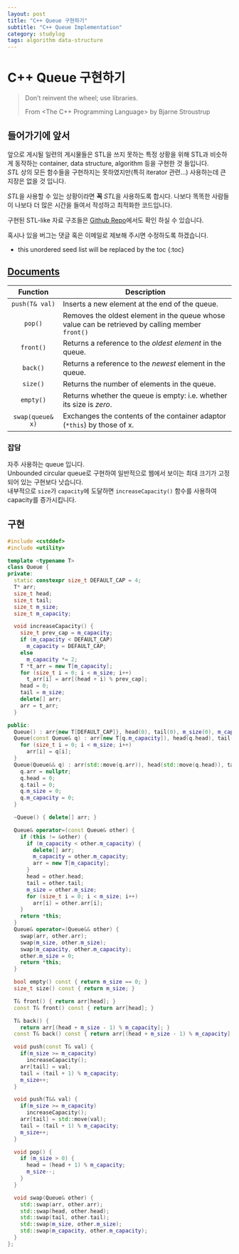 ```yaml
---
layout: post
title: "C++ Queue 구현하기"
subtitle: "C++ Queue Implementation"
category: studylog
tags: algorithm data-structure
---
```


# C++ Queue 구현하기

> Don’t reinvent the wheel; use libraries.
>
> From <The C++ Programming Language> by Bjarne Stroustrup

## 들어가기에 앞서

앞으로 게시될 일련의 게시물들은 STL을 쓰지 못하는 특정 상황을 위해 STL과 비슷하게 동작하는 container, data structure, algorithm 등을 구현한 것 들입니다.<br>
*STL* 상의 모든 함수들을 구현하지는 못하였지만(특히 iterator 관련...) 사용하는데 큰 지장은 없을 것 입니다.

*STL*을 사용할 수 있는 상황이라면 **꼭** *STL*을 사용하도록 합시다. 나보다 똑똑한 사람들이 나보다 더 많은 시간을 들여서 작성하고 최적화한 코드입니다.<br>

구현된 STL-like 자료 구조들은 [Github Repo](https://github.com/LazyRen/Data-Structures)에서도 확인 하실 수 있습니다.

혹시나 있을 버그는 댓글 혹은 이메일로 제보해 주시면 수정하도록 하겠습니다.

<!--more-->

* this unordered seed list will be replaced by the toc
{:toc}

## [Documents](http://cplusplus.com/reference/queue/queue/?kw=queue)

|     Function     | Description                                                  |
| :--------------: | ------------------------------------------------------------ |
|  `push(T& val)`  | Inserts a new element at the end of the queue.               |
|     `pop()`      | Removes the oldest element in the queue whose value can be retrieved by calling member `front()` |
|    `front()`     | Returns a reference to the *oldest element* in the queue.    |
|     `back()`     | Returns a reference to the *newest* element in the queue.    |
|     `size()`     | Returns the number of elements in the queue.                 |
|    `empty()`     | Returns whether the queue is empty: i.e. whether its size is *zero*. |
| `swap(queue& x)` | Exchanges the contents of the container adaptor (`*this`) by those of x. |

### 잡담

자주 사용하는 queue 입니다.<br>
Unbounded circular queue로 구현하여 일반적으로 웹에서 보이는 최대 크기가 고정되어 있는 구현보다 낫습니다.<br>
내부적으로 `size`가 `capacity`에 도달하면 `increaseCapacity()` 함수를 사용하여 capacity를 증가시킵니다.

## 구현

```c++
#include <cstddef>
#include <utility>

template <typename T>
class Queue {
private:
  static constexpr size_t DEFAULT_CAP = 4;
  T* arr;
  size_t head;
  size_t tail;
  size_t m_size;
  size_t m_capacity;

  void increaseCapacity() {
    size_t prev_cap = m_capacity;
    if (m_capacity < DEFAULT_CAP)
      m_capacity = DEFAULT_CAP;
    else
      m_capacity *= 2;
    T *t_arr = new T[m_capacity];
    for (size_t i = 0; i < m_size; i++)
      t_arr[i] = arr[(head + i) % prev_cap];
    head = 0;
    tail = m_size;
    delete[] arr;
    arr = t_arr;
  }

public:
  Queue() : arr{new T[DEFAULT_CAP]}, head(0), tail(0), m_size(0), m_capacity(DEFAULT_CAP) {}
  Queue(const Queue& q) : arr(new T[q.m_capacity]), head(q.head), tail(q.tail), m_size(q.m_size), m_capacity(q.m_capacity) {
    for (size_t i = 0; i < m_size; i++)
      arr[i] = q[i];
  }
  Queue(Queue&& q) : arr(std::move(q.arr)), head(std::move(q.head)), tail(std::move(q.tail)), m_size(std::move(q.m_size)), m_capacity(std::move(q.m_capacity)) {
    q.arr = nullptr;
    q.head = 0;
    q.tail = 0;
    q.m_size = 0;
    q.m_capacity = 0;
  }

  ~Queue() { delete[] arr; }

  Queue& operator=(const Queue& other) {
    if (this != &other) {
      if (m_capacity < other.m_capacity) {
        delete[] arr;
        m_capacity = other.m_capacity;
        arr = new T[m_capacity];
      }
      head = other.head;
      tail = other.tail;
      m_size = other.m_size;
      for (size_t i = 0; i < m_size; i++)
        arr[i] = other.arr[i];
    }
    return *this;
  }
  Queue& operator=(Queue&& other) {
    swap(arr, other.arr);
    swap(m_size, other.m_size);
    swap(m_capacity, other.m_capacity);
    other.m_size = 0;
    return *this;
  }

  bool empty() const { return m_size == 0; }
  size_t size() const { return m_size; }

  T& front() { return arr[head]; }
  const T& front() const { return arr[head]; }

  T& back() {
    return arr[(head + m_size - 1) % m_capacity]; }
  const T& back() const { return arr[(head + m_size - 1) % m_capacity]; }

  void push(const T& val) {
    if(m_size >= m_capacity)
      increaseCapacity();
    arr[tail] = val;
    tail = (tail + 1) % m_capacity;
    m_size++;
  }

  void push(T&& val) {
    if(m_size >= m_capacity)
      increaseCapacity();
    arr[tail] = std::move(val);
    tail = (tail + 1) % m_capacity;
    m_size++;
  }

  void pop() {
    if (m_size > 0) {
      head = (head + 1) % m_capacity;
      m_size--;
    }
  }

  void swap(Queue& other) {
    std::swap(arr, other.arr);
    std::swap(head, other.head);
    std::swap(tail, other.tail);
    std::swap(m_size, other.m_size);
    std::swap(m_capacity, other.m_capacity);
  }
};
```
